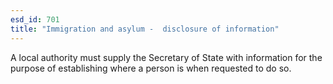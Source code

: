 ```yaml
---
esd_id: 701
title: "Immigration and asylum -  disclosure of information"
---
```


A local authority must supply the Secretary of State with information for the purpose of establishing where a person is when requested to do so.

